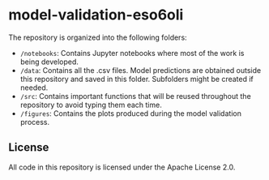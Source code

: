 # model-validation-eso6oli

The repository is organized into the following folders:

- `/notebooks`: Contains Jupyter notebooks where most of the work is being developed.
- `/data`: Contains all the .csv files. Model predictions are obtained outside this repository and saved in this folder. Subfolders might be created if needed.
- `/src`: Contains important functions that will be reused throughout the repository to avoid typing them each time.
- `/figures`: Contains the plots produced during the model validation process.

## License

All code in this repository is licensed under the Apache License 2.0.

